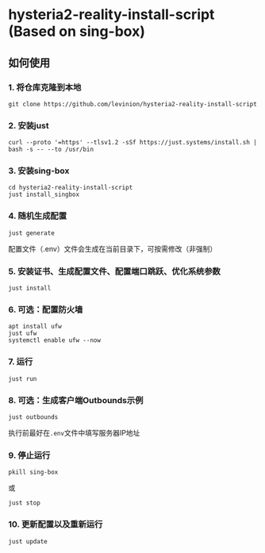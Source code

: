 # hysteria2-reality-install-script (Based on sing-box)



## 如何使用



### 1. 将仓库克隆到本地

```shell
git clone https://github.com/levinion/hysteria2-reality-install-script
```



### 2. 安装just

```shell
curl --proto '=https' --tlsv1.2 -sSf https://just.systems/install.sh | bash -s -- --to /usr/bin
```



### 3. 安装sing-box

```shell
cd hysteria2-reality-install-script
just install_singbox
```



### 4. 随机生成配置

```shell
just generate
```

配置文件（.env）文件会生成在当前目录下，可按需修改（非强制）



### 5. 安装证书、生成配置文件、配置端口跳跃、优化系统参数

```shell
just install
```



### 6. 可选：配置防火墙

```shell
apt install ufw
just ufw
systemctl enable ufw --now
```



### 7. 运行

```shell
just run
```



### 8. 可选：生成客户端Outbounds示例

```shell
just outbounds
```

执行前最好在`.env`文件中填写服务器IP地址



### 9. 停止运行

```shell
pkill sing-box
```

或

```shell
just stop
```



### 10. 更新配置以及重新运行

```shell	
just update
```
